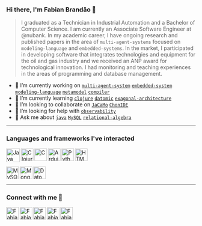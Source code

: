 ### Hi there, I'm Fabian Brandão 👋

> I graduated as a Technician in Industrial Automation and a Bachelor of Computer Science. I am currently an Associate Software Engineer at @nubank. In my academic career, I have ongoing research and published papers in the area of `multi-agent-systems` focused on `modeling-language` and `embedded-systems`. In the market, I participated in developing software that integrates technologies and equipment for the oil and gas industry and we received an ANP award for technological innovation. I had monitoring and teaching experiences in the areas of programming and database management.

- 🔭 I’m currently working on [`multi-agent-system`](https://en.wikipedia.org/wiki/Multi-agent_system) [`embedded-system`](https://en.wikipedia.org/wiki/Embedded_system) [`modeling-language`](https://en.wikipedia.org/wiki/Modeling_language#:~:text=A%20modeling%20language%20is%20any,in%20the%20structure%20Programing%20language.) [`metamodel`](https://en.wikipedia.org/wiki/Metamodeling#:~:text=%22Metamodeling%22%20is%20the%20construction%20of,metamodels%20to%20represent%20that%20behavior.) [`compiler`](https://en.wikipedia.org/wiki/Compiler)
- 🌱 I’m currently learning [`clojure`](https://clojure.org/) [`datomic`](https://docs.datomic.com/on-prem/getting-started/brief-overview.html) [`exagonal-architecture`](https://medium.com/ssense-tech/hexagonal-architecture-there-are-always-two-sides-to-every-story-bc0780ed7d9c)
- 👯 I’m looking to collaborate on [`JaCaMo`](https://github.com/jacamo-lang/jacamo) [`ChonIDE`](https://sourceforge.net/p/chonos/sysConfig/ci/master/tree/)
- 🤔 I’m looking for help with [`observability`](https://charity.wtf/category/observability/)
- 💬 Ask me about [`java`](https://www.java.com/pt-BR/) [`MySQL`](https://dev.mysql.com/doc/) [`relational-algebra`](https://www.tutorialspoint.com/dbms/relational_algebra.htm)

---

### Languages and frameworks I've interacted

<div>
  
  <img align="left" alt="Java" src="https://logodownload.org/wp-content/uploads/2017/04/java-logo.png" height="36px"/>
  
  <img align="left" alt="Clojure" src="https://cdn.jsdelivr.net/gh/devicons/devicon/icons/clojure/clojure-original.svg" height="33px"/>

  <img align="left" alt="C" src="https://upload.wikimedia.org/wikipedia/commons/thumb/1/18/C_Programming_Language.svg/1200px-C_Programming_Language.svg.png" height="33px">
  
  <img align="left" alt="Arduino" src="https://brandslogos.com/wp-content/uploads/images/large/arduino-logo-1.png" height="33px">
  
  <img align="left" alt="Python" src="https://logodownload.org/wp-content/uploads/2019/10/python-logo.png" height="33px">
  
  <img align="left" alt="HTML CSS JS" src="https://www.freepnglogos.com/uploads/html5-logo-png/html5-logo-devextreme-multi-purpose-controls-html-javascript-3.png" height="33px">
  
  <br><br>
  
  <img align="left" alt="MySQL" src="https://logodownload.org/wp-content/uploads/2016/10/mysql-logo-1.png" height="33px">
  
  <img align="left" alt="MongoDB" src="https://cdn.iconscout.com/icon/free/png-256/mongodb-3629020-3030245.png" height="33px">
  
  <img align="left" alt="Datomic" src="https://www.datomic.com/images/datomic-logo-290x230.png" height="33px">
  
</div>

<br><br>

---

### Connect with me 🔗
<div>

  [<img align="left" alt="Fabian Brandão | LinkedIn" height="33px" src="https://upload.wikimedia.org/wikipedia/commons/8/81/LinkedIn_icon.svg" />](https://www.linkedin.com/in/fabian-brand%C3%A3o-b0a53111b/)


  [<img align="left" alt="Fabian Brandão | Researchgate" height="33px" src="https://upload.wikimedia.org/wikipedia/commons/thumb/5/5e/ResearchGate_icon_SVG.svg/2048px-ResearchGate_icon_SVG.svg.png" />](https://www.researchgate.net/profile/Fabian-Manoel-2)

  [<img align="left" alt="Fabian Brandão | Google Scholar" height="33px" src="https://upload.wikimedia.org/wikipedia/commons/thumb/c/c7/Google_Scholar_logo.svg/2048px-Google_Scholar_logo.svg.png" />](https://scholar.google.com.br/citations?hl=pt-BR&user=CR7Ba8EAAAAJ&view_op=list_works&gmla=ABEO0YqB6icXGBa8FkhpogeBFDAr_QJUYzAMtlTXrwD3Tjxc2CqS-_pvFA7k6tj63JHHMJRHVSu1LGFwBip_25YXg4XeZx2K-cOFrztdFo8iLJ7kyZVs5Em0S9CHzQuBdGIquW8FHoKQfvSdpCZiDXC_fGOy6rg&iaan=FCPB+Manoel)

  [<img align="left" alt="Fabian Brandão | ORCID" height="33px" src="https://upload.wikimedia.org/wikipedia/commons/thumb/0/06/ORCID_iD.svg/2048px-ORCID_iD.svg.png" />](https://orcid.org/0000-0003-0614-0592)

  [<img align="left" alt="Fabian Brandão | Instagram" height="33px" src="https://logodownload.org/wp-content/uploads/2017/04/instagram-logo.png" />](https://www.instagram.com/fabian.brandao/)

</div>

<br>
